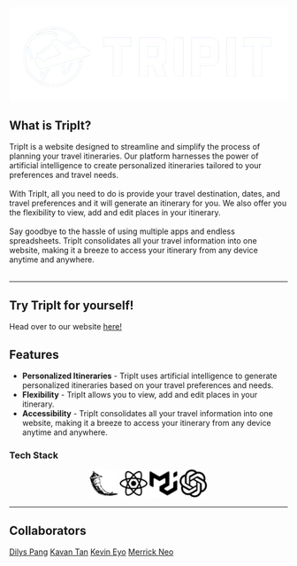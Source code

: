 <div align="center">
    <img src="src/assets/tripit_logo.png" alt="TripIt" title="TripIt" />
</div>


## What is TripIt?
<div>TripIt is a website designed to streamline and simplify the process of planning your travel itineraries. Our platform harnesses the power of artificial intelligence to create personalized itineraries tailored to your preferences and travel needs.</div>
<br>
<div>With TripIt, all you need to do is provide your travel destination, dates, and travel preferences and it will generate an itinerary for you. We also offer you the flexibility to view, add and edit places in your itinerary. </div>
<br>
<div>Say goodbye to the hassle of using multiple apps and endless spreadsheets. TripIt consolidates all your travel information into one website, making it a breeze to access your itinerary from any device anytime and anywhere.</div>

<br>
<hr>

## Try TripIt for yourself!
Head over to our website [here!](https://www.google.com/)

## Features
- **Personalized Itineraries** - TripIt uses artificial intelligence to generate personalized itineraries based on your travel preferences and needs.
- **Flexibility** - TripIt allows you to view, add and edit places in your itinerary.
- **Accessibility** - TripIt consolidates all your travel information into one website, making it a breeze to access your itinerary from any device anytime and anywhere.

### Tech Stack
<div align="center">
	<code><img height="50" src="src/assets/tech_stack/flask.svg" alt="Flask" title="Flask" #head /></code>
    <code><img height="50" src="src/assets/tech_stack/react.svg" alt="React" title="React" /></code>
    <code><img height="50" src="src/assets/tech_stack/mui.svg" alt="MUI" title="MUI" /></code>
	<code><img height="50" src="src/assets/tech_stack/openai.svg" alt="OpenAI" title="OpenAI" /></code>
</div>

<hr>

## Collaborators
[Dilys Pang](https://github.com/Dilysss)
[Kavan Tan](https://github.com/kavantan)
[Kevin Eyo](https://github.com/KevinEyo1)
[Merrick Neo](https://github.com/Merrickneo)